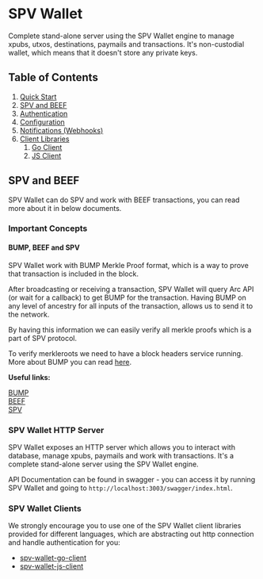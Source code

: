 # SPV Wallet

Complete stand-alone server using the SPV Wallet engine to manage xpubs, utxos, destinations, paymails and transactions. It's non-custodial wallet, which means that it doesn't store any private keys.

## Table of Contents

1. [Quick Start](../../quickstart.md)
2. [SPV and BEEF](#spv-and-beef)
3. [Authentication](authentication.md)
4. [Configuration](configuration.md)
5. [Notifications (Webhooks)](notifications.md)
5. [Client Libraries](#spv-wallet-clients)
   1. [Go Client](../spv-wallet-go-client/README.md)
   2. [JS Client](../spv-wallet-js-client/README.md)

## SPV and BEEF

SPV Wallet can do SPV and work with BEEF transactions, you can read more about it in below documents.

### Important Concepts

#### BUMP, BEEF and SPV

SPV Wallet work with BUMP Merkle Proof format, which is a way to prove that transaction is included in the block.

After broadcasting or receiving a transaction, SPV Wallet will query Arc API (or wait for a callback) to get BUMP for the transaction. Having BUMP on any level of ancestry for all inputs of the transaction, allows us to send it to the network.

By having this information we can easily verify all merkle proofs which is a part of SPV protocol.

To verify merkleroots we need to have a block headers service running. More about BUMP you can read [here](https://brc.dev/74).

**Useful links:**

[BUMP](https://bsv.brc.dev/transactions/0074)\
[BEEF](https://bsv.brc.dev/transactions/0062)\
[SPV](/network-topology/applications/spv-wallet/key-concepts.md)

### SPV Wallet HTTP Server

SPV Wallet exposes an HTTP server which allows you to interact with database, manage xpubs, paymails and work with transactions. It's a complete stand-alone server using the SPV Wallet engine.

API Documentation can be found in swagger - you can access it by running SPV Wallet and going to `http://localhost:3003/swagger/index.html`.

### SPV Wallet Clients
We strongly encourage you to use one of the SPV Wallet client libraries provided for different languages, 
which are abstracting out http connection and handle authentication for you:

* [spv-wallet-go-client](../spv-wallet-go-client/README.md)
* [spv-wallet-js-client](../spv-wallet-js-client/README.md)
